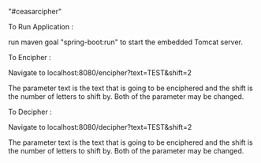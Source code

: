 "#ceasarcipher"

To Run Application :

run maven goal "spring-boot:run" to start the embedded Tomcat server.

To Encipher :

Navigate to localhost:8080/encipher?text=TEST&shift=2

The parameter text is the text that is going to be enciphered and the shift is
the number of letters to shift by.
Both of the parameter may be changed.


To Decipher :

Navigate to localhost:8080/decipher?text=TEST&shift=2

The parameter text is the text that is going to be enciphered and the shift is
the number of letters to shift by.
Both of the parameter may be changed.